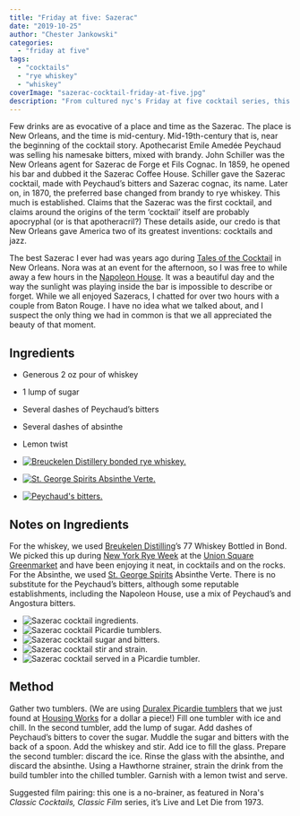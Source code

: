 ```yaml
---
title: "Friday at five: Sazerac"
date: "2019-10-25"
author: "Chester Jankowski"
categories: 
  - "friday at five"
tags: 
  - "cocktails"
  - "rye whiskey"
  - "whiskey"
coverImage: "sazerac-cocktail-friday-at-five.jpg"
description: "From cultured nyc's Friday at five cocktail series, this week's cocktail is the Sazerac."
---
```


Few drinks are as evocative of a place and time as the Sazerac. The place is New Orleans, and the time is mid-century. Mid-19th\-century that is, near the beginning of the cocktail story. Apothecarist Emile Amedée Peychaud was selling his namesake bitters, mixed with brandy. John Schiller was the New Orleans agent for Sazerac de Forge et Fils Cognac. In 1859, he opened his bar and dubbed it the Sazerac Coffee House. Schiller gave the Sazerac cocktail, made with Peychaud’s bitters and Sazerac cognac, its name. Later on, in 1870, the preferred base changed from brandy to rye whiskey. This much is established. Claims that the Sazerac was the first cocktail, and claims around the origins of the term ‘cocktail’ itself are probably apocryphal (or is that apotheracril?) These details aside, our credo is that New Orleans gave America two of its greatest inventions: cocktails and jazz.

The best Sazerac I ever had was years ago during [Tales of the Cocktail](https://talesofthecocktail.org/) in New Orleans. Nora was at an event for the afternoon, so I was free to while away a few hours in the [Napoleon House](https://www.napoleonhouse.com/). It was a beautiful day and the way the sunlight was playing inside the bar is impossible to describe or forget. While we all enjoyed Sazeracs, I chatted for over two hours with a couple from Baton Rouge. I have no idea what we talked about, and I suspect the only thing we had in common is that we all appreciated the beauty of that moment.

## Ingredients

- Generous 2 oz pour of whiskey
- 1 lump of sugar
- Several dashes of Peychaud’s bitters
- Several dashes of absinthe
- Lemon twist

- [![Breuckelen Distillery bonded rye whiskey.](images/breuckelen-distillery-bonded-rye-whiskey.jpg)](https://www.culturednyc.com/breuckelen-distillery-bonded-rye-whiskey/)
- [![St. George Spirits Absinthe Verte.](images/st-george-absinthe.jpg)](https://www.culturednyc.com/st-george-absinthe/)
- [![Peychaud's bitters.](images/peychauds-bitters.jpg)](https://www.culturednyc.com/peychauds-bitters/)

## Notes on Ingredients

For the whiskey, we used [Breukelen Distilling](https://brkdistilling.com/)’s 77 Whiskey Bottled in Bond. We picked this up during [New York Rye Week](http://ryeweek.com/) at the [Union Square Greenmarket](https://www.grownyc.org/greenmarket/manhattan-union-square-m) and have been enjoying it neat, in cocktails and on the rocks. For the Absinthe, we used [St. George Spirits](http://www.stgeorgespirits.com/) Absinthe Verte. There is no substitute for the Peychaud’s bitters, although some reputable establishments, including the Napoleon House, use a mix of Peychaud’s and Angostura bitters.

- ![Sazerac cocktail ingredients.](images/sazerac-cocktail-ingredients.jpg)
- ![Sazerac cocktail Picardie tumblers.](images/sazerac-cocktail-tumblers.jpg)
- ![Sazerac cocktail sugar and bitters.](images/sazerac-cocktail-sugar-and-bitters.jpg)
- ![Sazerac cocktail stir and strain.](images/sazerac-cocktail-stir-and-strain.jpg)
- ![Sazerac cocktail served in a Picardie tumbler.](images/sazerac-cocktail-served-in-picardie-tumbler.jpg)

## Method

Gather two tumblers. (We are using [Duralex Picardie tumblers](https://www.duralex.com/picardie.html?lang=2) that we just found at [Housing Works](https://shop.housingworks.org/) for a dollar a piece!) Fill one tumbler with ice and chill. In the second tumbler, add the lump of sugar. Add dashes of Peychaud’s bitters to cover the sugar. Muddle the sugar and bitters with the back of a spoon. Add the whiskey and stir. Add ice to fill the glass. Prepare the second tumbler: discard the ice. Rinse the glass with the absinthe, and discard the absinthe. Using a Hawthorne strainer, strain the drink from the build tumbler into the chilled tumbler. Garnish with a lemon twist and serve.

Suggested film pairing: this one is a no-brainer, as featured in Nora's _Classic Cocktails, Classic Film_ series, it’s Live and Let Die from 1973.
